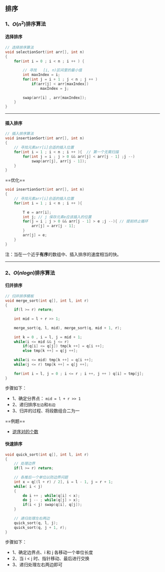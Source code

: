 ## 排序

### 1、$O(n^2)$排序算法

#### 选择排序

```c++
// 选择排序算法  
void selectionSort(int arr[], int n)
{
	for(int i = 0 ; i < n ; i ++ ) {
		
		// 寻找	[i, n)区间里的最小值 
		int maxIndex = i;
		for(int j = i + 1 ; j < n ; j ++ ) 		
			if(arr[j] < arr[maxIndex])
				maxIndex = j;
		
		swap(arr[i] , arr[maxIndex]);
	}
}
```

***

#### 插入排序

```c++
// 插入排序算法  
void insertionSort(int arr[], int n)
{
	// 寻找元素arr[i]合适的插入位置 
	for(int i = 1 ; i < n ; i ++ ){	 // 第一个无需扫描 
		for(int j = i ; j > 0 && arr[j] < arr[j - 1] ;j --)
			swap(arr[j], arr[j - 1]);
	}
}
```

==优化==

```c++
void insertionSort(int arr[], int n)
{
	// 寻找元素arr[i]合适的插入位置  
	for(int i = 1 ; i < n ; i ++ ){	 
        
		T e = arr[i];
		int j; // j 保存元素e应该插入的位置 
		for(j = i ; j > 0 && arr[j - 1] > e ;j --){	// 提前终止循环
			arr[j] = arr[j - 1];
		}
		arr[j] = e;
	}
}
```

注：当在一个近乎**有序**的数组中、插入排序的速度相当的快。

***

### 2、$O(nlogn)$排序算法

#### 归并排序

```c++
// 归并排序模板
void merge_sort(int q[], int l, int r)
{
    if(l >= r) return;
    
    int mid = l + r >> 1;
    
    merge_sort(q, l, mid), merge_sort(q, mid + 1, r);
    
    int k = 0 , i = l, j = mid + 1;
    while(i <= mid && j <= r)
        if(q[i] <= q[j]) tmp[k ++] = q[i ++];
        else tmp[k ++] = q[j ++];
    
    while(i <= mid) tmp[k ++] = q[i ++];
    while(j <= r) tmp[k ++] = q[j ++];
    
    for(int i = l, j = 0 ; i <= r ; i ++, j ++ ) q[i] = tmp[j];
}
```

步骤如下：

* 1、确定分界点： `mid = l + r >> 1`
* 2、递归排序`左边`和`右边`
* 3、归并的过程、将段数组合二为一

==例题==

* [逆序对的个数](https://www.acwing.com/problem/content/description/790/)

#### 快速排序

```c++
void quick_sort(int q[], int l, int r)
{
    // 处理边界
    if(l >= r) return;
    
    // 各推后一个单位以防边界问题
    int x = q[(l + r) / 2], i = l - 1, j = r + 1;
    while( i < j)
    {
        do i ++ ; while(q[i] < x);
        do j -- ; while(q[j] > x);
        if(i < j) swap(q[i], q[j]);
    }
    
    // 递归处理左右两边
    quick_sort(q, l, j);
    quick_sort(q, j + 1, r);
}
```

步骤如下：

* 1、确定边界点、i 和 j 各移动一个单位长度
* 2、当 i  <  j 时、指针移动、最后进行交换
* 3、递归处理左右两边即可